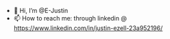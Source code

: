 - 👋 Hi, I’m @E-Justin
- 📫 How to reach me: through linkedin @ https://www.linkedin.com/in/justin-ezell-23a952196/

<!---
E-Justin/E-Justin is a ✨ special ✨ repository because its `README.md` (this file) appears on your GitHub profile.
You can click the Preview link to take a look at your changes.
--->
